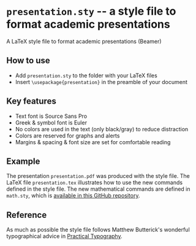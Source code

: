 # `presentation.sty` -- a style file to format academic presentations

A LaTeX style file to format academic presentations (Beamer)

## How to use

- Add `presentation.sty` to the folder with your LaTeX files
- Insert `\usepackage{presentation}` in the preamble of your document

## Key features

- Text font is Source Sans Pro
- Greek & symbol font is Euler 
- No colors are used in the text (only black/gray) to reduce distraction
- Colors are reserved for graphs and alerts
- Margins & spacing & font size are set for comfortable reading

## Example

The presentation `presentation.pdf` was produced with the style file. The LaTeX file `presentation.tex` illustrates how to use the new commands defined in the style file. The new mathematical commands are defined in `math.sty`, which is [available in this GitHub repository](https://github.com/pmichaillat/latex-math).

## Reference

As much as possible the style file follows Matthew Butterick's wonderful typographical advice in [Practical Typography](https://practicaltypography.com).
